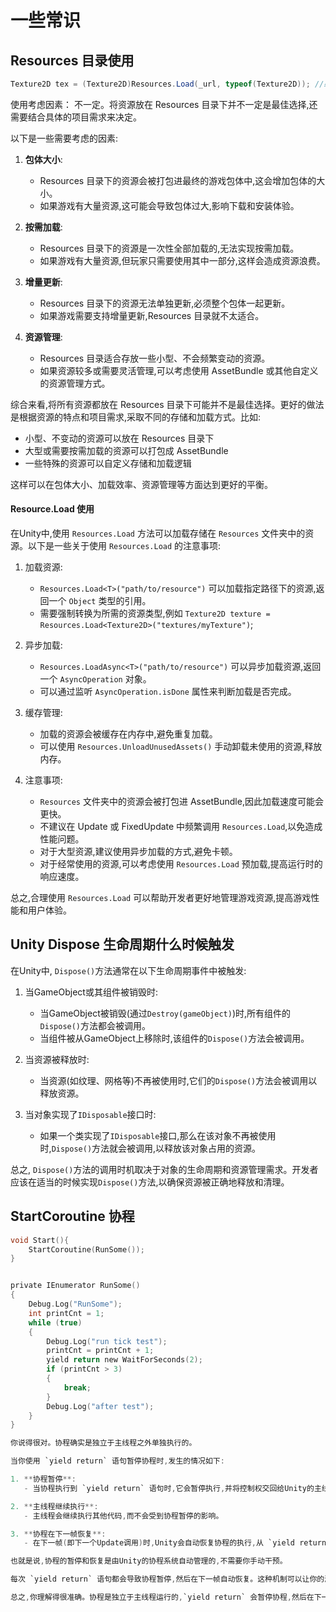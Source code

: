  # 一些常识
 ## Resources 目录使用

 ```csharp
 Texture2D tex = (Texture2D)Resources.Load(_url, typeof(Texture2D)); //必须加载Resource下的资源
 ```

 使用考虑因素：
 不一定。将资源放在 Resources 目录下并不一定是最佳选择,还需要结合具体的项目需求来决定。

以下是一些需要考虑的因素:

1. **包体大小**:
   - Resources 目录下的资源会被打包进最终的游戏包体中,这会增加包体的大小。
   - 如果游戏有大量资源,这可能会导致包体过大,影响下载和安装体验。

2. **按需加载**:
   - Resources 目录下的资源是一次性全部加载的,无法实现按需加载。
   - 如果游戏有大量资源,但玩家只需要使用其中一部分,这样会造成资源浪费。

3. **增量更新**:
   - Resources 目录下的资源无法单独更新,必须整个包体一起更新。
   - 如果游戏需要支持增量更新,Resources 目录就不太适合。

4. **资源管理**:
   - Resources 目录适合存放一些小型、不会频繁变动的资源。
   - 如果资源较多或需要灵活管理,可以考虑使用 AssetBundle 或其他自定义的资源管理方式。

综合来看,将所有资源都放在 Resources 目录下可能并不是最佳选择。更好的做法是根据资源的特点和项目需求,采取不同的存储和加载方式。比如:

- 小型、不变动的资源可以放在 Resources 目录下
- 大型或需要按需加载的资源可以打包成 AssetBundle
- 一些特殊的资源可以自定义存储和加载逻辑

这样可以在包体大小、加载效率、资源管理等方面达到更好的平衡。


#### Resource.Load 使用
在Unity中,使用 `Resources.Load` 方法可以加载存储在 `Resources` 文件夹中的资源。以下是一些关于使用 `Resources.Load` 的注意事项:

1. 加载资源:
   - `Resources.Load<T>("path/to/resource")` 可以加载指定路径下的资源,返回一个 `Object` 类型的引用。
   - 需要强制转换为所需的资源类型,例如 `Texture2D texture = Resources.Load<Texture2D>("textures/myTexture")`;

2. 异步加载:
   - `Resources.LoadAsync<T>("path/to/resource")` 可以异步加载资源,返回一个 `AsyncOperation` 对象。
   - 可以通过监听 `AsyncOperation.isDone` 属性来判断加载是否完成。

3. 缓存管理:
   - 加载的资源会被缓存在内存中,避免重复加载。
   - 可以使用 `Resources.UnloadUnusedAssets()` 手动卸载未使用的资源,释放内存。

4. 注意事项:
   - `Resources` 文件夹中的资源会被打包进 AssetBundle,因此加载速度可能会更快。
   - 不建议在 Update 或 FixedUpdate 中频繁调用 `Resources.Load`,以免造成性能问题。
   - 对于大型资源,建议使用异步加载的方式,避免卡顿。
   - 对于经常使用的资源,可以考虑使用 `Resources.Load` 预加载,提高运行时的响应速度。

总之,合理使用 `Resources.Load` 可以帮助开发者更好地管理游戏资源,提高游戏性能和用户体验。

## Unity Dispose 生命周期什么时候触发

在Unity中, `Dispose()`方法通常在以下生命周期事件中被触发:

1. 当GameObject或其组件被销毁时:
   - 当GameObject被销毁(通过`Destroy(gameObject)`)时,所有组件的`Dispose()`方法都会被调用。
   - 当组件被从GameObject上移除时,该组件的`Dispose()`方法会被调用。

2. 当资源被释放时:
   - 当资源(如纹理、网格等)不再被使用时,它们的`Dispose()`方法会被调用以释放资源。

3. 当对象实现了`IDisposable`接口时:
   - 如果一个类实现了`IDisposable`接口,那么在该对象不再被使用时,`Dispose()`方法就会被调用,以释放该对象占用的资源。

总之, `Dispose()`方法的调用时机取决于对象的生命周期和资源管理需求。开发者应该在适当的时候实现`Dispose()`方法,以确保资源被正确地释放和清理。

## StartCoroutine 协程
```c sharp
void Start(){
    StartCoroutine(RunSome());
}


private IEnumerator RunSome()
{
    Debug.Log("RunSome");
    int printCnt = 1;
    while (true)
    {
        Debug.Log("run tick test");
        printCnt = printCnt + 1;
        yield return new WaitForSeconds(2);
        if (printCnt > 3)
        {
            break;
        }
        Debug.Log("after test");
    }
}

你说得很对。协程确实是独立于主线程之外单独执行的。

当你使用 `yield return` 语句暂停协程时,发生的情况如下:

1. **协程暂停**:
   - 当协程执行到 `yield return` 语句时,它会暂停执行,并将控制权交回给Unity的主线程。

2. **主线程继续执行**:
   - 主线程会继续执行其他代码,而不会受到协程暂停的影响。

3. **协程在下一帧恢复**:
   - 在下一帧(即下一个Update调用)时,Unity会自动恢复协程的执行,从 `yield return` 语句的下一行开始继续执行。

也就是说,协程的暂停和恢复是由Unity的协程系统自动管理的,不需要你手动干预。

每次 `yield return` 语句都会导致协程暂停,然后在下一帧自动恢复。这种机制可以让你的游戏逻辑在主线程和协程之间进行切换,而不会阻塞主线程的执行。

总之,你理解得很准确。协程是独立于主线程运行的,`yield return` 会暂停协程,然后在下一帧自动恢复。这种机制可以帮助你更好地组织和管理游戏逻辑的执行。

```